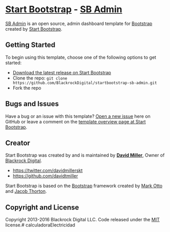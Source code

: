 # [Start Bootstrap](http://startbootstrap.com/) - [SB Admin](http://startbootstrap.com/template-overviews/sb-admin/)

[SB Admin](http://startbootstrap.com/template-overviews/sb-admin/) is an open source, admin dashboard template for [Bootstrap](http://getbootstrap.com/) created by [Start Bootstrap](http://startbootstrap.com/).

## Getting Started

To begin using this template, choose one of the following options to get started:
* [Download the latest release on Start Bootstrap](http://startbootstrap.com/template-overviews/sb-admin/)
* Clone the repo: `git clone https://github.com/BlackrockDigital/startbootstrap-sb-admin.git`
* Fork the repo

## Bugs and Issues

Have a bug or an issue with this template? [Open a new issue](https://github.com/BlackrockDigital/startbootstrap-sb-admin/issues) here on GitHub or leave a comment on the [template overview page at Start Bootstrap](http://startbootstrap.com/template-overviews/sb-admin/).

## Creator

Start Bootstrap was created by and is maintained by **[David Miller](http://davidmiller.io/)**, Owner of [Blackrock Digital](http://blackrockdigital.io/).

* https://twitter.com/davidmillerskt
* https://github.com/davidtmiller

Start Bootstrap is based on the [Bootstrap](http://getbootstrap.com/) framework created by [Mark Otto](https://twitter.com/mdo) and [Jacob Thorton](https://twitter.com/fat).

## Copyright and License

Copyright 2013-2016 Blackrock Digital LLC. Code released under the [MIT](https://github.com/BlackrockDigital/startbootstrap-sb-admin/blob/gh-pages/LICENSE) license.# calculadoraElectricidad
